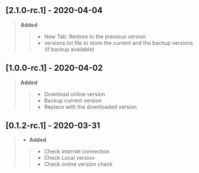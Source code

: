 ## [2.1.0-rc.1] - 2020-04-04
> **Added**
>> - New Tab: Restore to the previous version
>> - versions.txt file to store the current and the backup versions (if backup available)

## [1.0.0-rc.1] - 2020-04-02
> **Added**
>> - Download online version
>> - Backup current version
>> - Replace with the downloaded version


## [0.1.2-rc.1] - 2020-03-31
> - **Added**
>> - Check internet connection
>> - Check Local version 
>> - Check online version check
